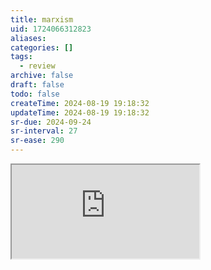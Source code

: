```yaml
---
title: marxism
uid: 1724066312823
aliases:
categories: []
tags:
  - review
archive: false
draft: false
todo: false
createTime: 2024-08-19 19:18:32
updateTime: 2024-08-19 19:18:32
sr-due: 2024-09-24
sr-interval: 27
sr-ease: 290
---
```


<iframe
  class="iframe_full"
  src="https://dict.youdao.com/result?word=marxism&lang=en"
>
</iframe>

